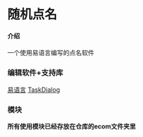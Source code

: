 # 随机点名

#### 介绍
一个使用易语言编写的点名软件

### 编辑软件+支持库
[易语言](http://www.dywt.com.cn/)
[TaskDialog](http://www.eyuyan.la/post/15343.html)

### 模块
**所有使用模块已经存放在仓库的ecom文件夹里** 
